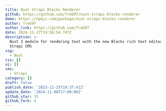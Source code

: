 ```yaml
---
title: Nuxt Strapi Blocks Renderer
github: https://github.com/freb97/nuxt-strapi-blocks-renderer
demo: https://npmjs.com/package/nuxt-strapi-blocks-renderer
author: freb97
author_link: https://github.com/freb97
date: 2024-11-27T19:56:54.747Z
description: >-
  Nuxt 3 module for rendering text with the new Blocks rich text editor from
  Strapi CMS
ssg:
  - Nuxt
css: []
ui: []
cms:
  - Strapi
category: []
draft: false
publish_date: '2023-12-25T19:37:41Z'
update_date: '2024-11-08T17:00:06Z'
github_star: 31
github_fork: 4
---
```

